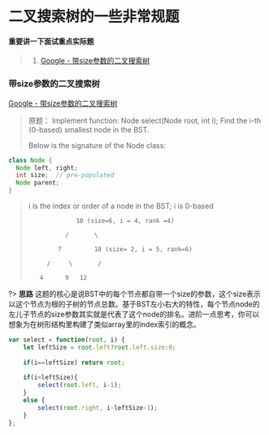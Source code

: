 # 二叉搜索树的一些非常规题

#### **重要讲一下面试重点实际题**
> 1. [Google - 带size参数的二叉搜索树](#带size参数的二叉搜索树)

### 带size参数的二叉搜索树
[Google - 带size参数的二叉搜索树]()
> 原题：
> Implement function: Node select(Node root, int i);
> Find the i-th (0-based) smallest node in the BST.
>
> Below is the signature of the Node class:
```java
class Node {
  Node left, right;
  int size;  // pre-populated
  Node parent;
}
```
>
> i is the index or order of a node in the BST; i is 0-based
>
>                  10 (size=6, i = 4, rank =4)   
>
>               /       \
>
>             7         18 (size= 2, i = 5, rank=6)
>
>          /     \       / 
>
>        4      9   12     

?> **思路** 这题的核心是说BST中的每个节点都自带一个size的参数，这个size表示以这个节点为根的子树的节点总数。基于BST左小右大的特性，每个节点node的左儿子节点的size参数其实就是代表了这个node的排名。进阶一点思考，你可以想象为在树形结构里构建了类似array里的index索引的概念。

```js
var select = function(root, i) {
    let leftSize = root.left?root.left.size:0;
    
    if(i==leftSize) return root;
    
    if(i<leftSize){
        select(root.left, i-1);
    }
    else {
        select(root.right, i-leftSize-1);
    }
};
```